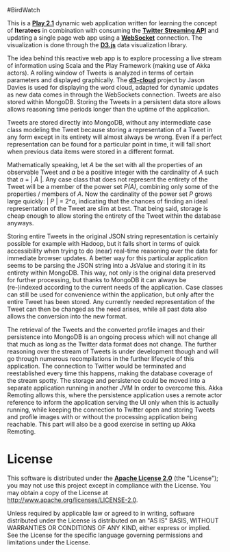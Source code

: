 #BirdWatch 

This is a **[Play 2.1](http://www.playframework.com)** dynamic web application written for learning the concept of **Iteratees** in combination with consuming the **[Twitter Streaming API](https://dev.twitter.com/docs/streaming-apis)** and updating a single page web app using a **[WebSocket](http://tools.ietf.org/html/rfc6455)** connection. The visualization is done through the **[D3.js](http://d3js.org)** data visualization library.

The idea behind this reactive web app is to explore processing a live stream of information using Scala and the Play Framework (making use of Akka actors). A rolling window of Tweets is analyzed in terms of certain parameters and displayed graphically. The **[d3-cloud](https://github.com/jasondavies/d3-cloud)** project by Jason Davies is used for displaying the word cloud, adapted for dynamic updates as new data comes in through the WebSockets connection. Tweets are also stored within MongoDB. Storing the Tweets in a persistent data store allows allows reasoning time periods longer than the uptime of the application.

Tweets are stored directly into MongoDB, without any intermediate case class modeling the Tweet because storing a representation of a Tweet in any form except in its entirety will almost always be wrong. Even if a perfect representation can be found for a particular point in time, it will fall short when previous data items were stored in a different format.

Mathematically speaking, let _A_ be the set with all the properties of an observable Tweet and _a_ be a positive integer with the cardinality of _A_ such that _a_ = | _A_ |.
Any case class that does not represent the entirety of the Tweet will be a member of the power set _P(A)_, combining only some of the properties / members of _A_. Now the cardinality of the power set _P_ grows large quickly: | _P_ | = 2^_a_, indicating that the chances of finding an ideal representation of the Tweet are slim at best. That being said, storage is cheap enough to allow storing the entirety of the Tweet within the database anyways.

Storing entire Tweets in the original JSON string representation is certainly possible for example with Hadoop, but it falls short in terms of quick accessibility when trying to do (near) real-time reasoning over the data for immediate browser updates. A better way for this particular application seems to be parsing the JSON string into a JsValue and storing it in its entirety within MongoDB. This way, not only is the original data preserved for further processing, but thanks to MongoDB it can always be (re-)indexed according to the current needs of the application. Case classes can still be used for convenience
within the application, but only after the entire Tweet has been stored. Any currently needed representation of the Tweet can then be changed as the need arises, while all past data also allows the conversion into the new format.

The retrieval of the Tweets and the converted profile images and their persistence into MongoDB is an ongoing process which will not change all that much as long as the Twitter data format does not change. The further reasoning over the stream of Tweets is under development though and will go through numerous recompilations in the further lifecycle of this application. The connection to Twitter would be terminated and reestablished every time this happens, making the database coverage of the stream spotty. The storage and persistence could be moved into a separate application running in another JVM In order to overcome this. Akka Remoting allows this, where the persistence application uses a remote actor reference to inform the application serving the UI only when this is actually running, while keeping the connection to Twitter open and storing Tweets and profile images with or without the processing application being reachable. This part will also be a good exercise in setting up Akka Remoting.

# License

This software is distributed under the **[Apache License 2.0](http://www.apache.org/licenses/LICENSE-2.0)** (the "License"); you may not use this project except in compliance with the License. You may obtain a copy of the License at http://www.apache.org/licenses/LICENSE-2.0.

Unless required by applicable law or agreed to in writing, software distributed under the License is distributed on an "AS IS" BASIS, WITHOUT WARRANTIES OR CONDITIONS OF ANY KIND, either express or implied. See the License for the specific language governing permissions and limitations under the License.